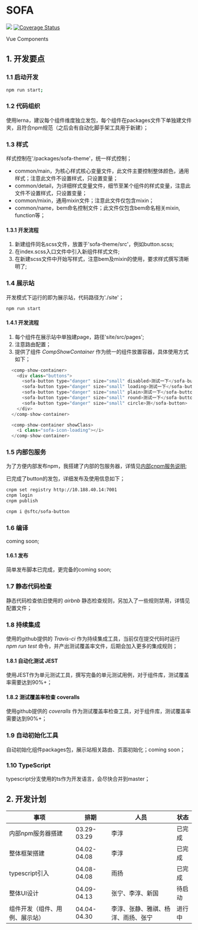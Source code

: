 # SOFA
[![](https://travis-ci.org/SFTC/sofa.svg?branch=master)](https://travis-ci.org/SFTC/sofa)
[![Coverage Status](https://coveralls.io/repos/github/SFTC/sofa/badge.svg?branch=master)](https://coveralls.io/github/SFTC/sofa?branch=master)

Vue Components

## 1. 开发要点

### 1.1 启动开发

``` sh
npm run start;
```

### 1.2 代码组织

使用lerna，建议每个组件维度独立发包，每个组件在packages文件下单独建文件夹，且符合npm规范（之后会有自动化脚手架工具用于新建）；

### 1.3 样式

样式控制在'/packages/sofa-theme'，统一样式控制；

* common/main，为核心样式核心变量文件，此文件主要控制整体颜色，通用样式；注意此文件不设置样式，只设置变量；
* common/detail，为详细样式变量文件，细节至某个组件的样式变量，注意此文件不设置样式，只设置变量；
* common/mixin，通用mixin文件；注意此文件仅包含mixin；
* common/name，bem命名控制文件；此文件仅包含bem命名相关mixin, function等；

#### 1.3.1 开发流程

1. 新建组件同名scss文件，放置于'sofa-theme/src'，例如button.scss;
2. 在index.scss入口文件中引入新组件样式文件;
3. 在新建scss文件中开始写样式，注意bem及mixin的使用，要求样式撰写清晰明了;

### 1.4 展示站

开发模式下运行的即为展示站，代码路径为'./site'；

``` sh
npm run start
```

#### 1.4.1 开发流程

1. 每个组件在展示站中单独建page，路径'site/src/pages';
2. 注意路由配置；
3. 提供了组件 *CompShowContainer* 作为统一的组件放置容器，具体使用方式如下；

``` javascript
  <comp-show-container>
    <div class="buttons">
      <sofa-button type="danger" size="small" disabled>测试一下</sofa-button>
      <sofa-button type="danger" size="small" loading>测试一下</sofa-button>
      <sofa-button type="danger" size="small" plain>测试一下</sofa-button>
      <sofa-button type="danger" size="small" round>测试一下</sofa-button>
      <sofa-button type="danger" size="small" circle>测</sofa-button>
    </div>
  </comp-show-container>

  <comp-show-container showClass>
    <i class="sofa-icon-loading"></i>
  </comp-show-container>
```

### 1.5 内部包服务

为了方便内部发布npm，我搭建了内部的包服务器，详情见[内部cnpm服务说明](http://10.188.40.14:7002/package/@sftc/lichun);

已完成了button的发包，详细发布及使用信息如下；

```sh
cnpm set registry http://10.188.40.14:7001
cnpm login
cnpm publish

cnpm i @sftc/sofa-button
```

### 1.6 编译

coming soon;

#### 1.6.1 发布

简单发布脚本已完成，更完备的coming soon;

### 1.7 静态代码检查

静态代码检查依旧使用的 *airbnb* 静态检查规则，另加入了一些规则禁用，详情见配置文件；

### 1.8 持续集成

使用的github提供的 *Travis-ci* 作为持续集成工具，当前仅在提交代码时运行 *npm run test* 命令，并产出测试覆盖率文件，后期会加入更多的集成规则；

#### 1.8.1 自动化测试 JEST

使用JEST作为单元测试工具，撰写完备的单元测试用例，对于组件库，测试覆盖率需要达到90%+；

#### 1.8.2 测试覆盖率检查 coveralls

使用github提供的 *coveralls* 作为测试覆盖率检查工具，对于组件库，测试覆盖率需要达到90%+；

### 1.9 自动初始化工具

自动初始化组件packages包，展示站相关路由、页面初始化；coming soon；

### 1.10 TypeScript

typescript分支使用的ts作为开发语言，会尽快合并到master；

## 2. 开发计划

| 事项 | 排期 | 人员 | 状态 |
|---------- |-------- |---------- |---------- |
| 内部npm服务器搭建 | 03.29-03.29 | 李淳 | 已完成 |
| 整体框架搭建 | 04.02-04.08 | 李淳 | 已完成 |
| typescript引入 | 04.08-04.08 | 雨扬 | 已完成 |
| 整体UI设计 | 04.09-04.13 | 张宁、李淳、新国 | 待启动 |
| 组件开发（组件、用例、展示站） | 04.04-04.30 | 李淳、张静、雅祺、杨洋、雨扬、张宁 | 进行中 |

